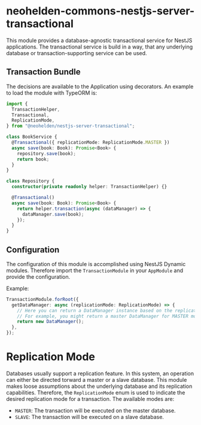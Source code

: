 # neohelden-commons-nestjs-server-transactional

This module provides a database-agnostic transactional service for NestJS applications.
The transactional service is build in a way, that any underlying database or transaction-supporting service can be used.

## Transaction Bundle

The decisions are available to the Application using decorators.
An example to load the module with TypeORM is:

```typescript
import {
  TransactionHelper,
  Transactional,
  ReplicationMode,
} from "@neohelden/nestjs-server-transactional";

class BookService {
  @Transactional({ replicationMode: ReplicationMode.MASTER })
  async save(book: Book): Promise<Book> {
    repository.save(book);
    return book;
  }
}

class Repository {
  constructor(private readonly helper: TransactionHelper) {}

  @Transactional()
  async save(book: Book): Promise<Book> {
    return helper.transaction(async (dataManager) => {
      dataManager.save(book);
    });
  }
}
```

## Configuration

The configuration of this module is accomplished using NestJS Dynamic modules.
Therefore import the `TransactionModule` in your `AppModule` and provide the configuration.

Example:

```typescript
TransactionModule.forRoot({
  getDataManager: async (replicationMode: ReplicationMode) => {
    // Here you can return a DataManager instance based on the replication mode
    // For example, you might return a master DataManager for MASTER mode
    return new DataManager();
  },
});
```

# Replication Mode

Databases usually support a replication feature. In this system, an operation can either be directed torward a master or a slave database.
This module makes loose assumptions about the underlying database and its replication capabilities.
Therefore, the `ReplicationMode` enum is used to indicate the desired replication mode for a transaction.
The available modes are:

- `MASTER`: The transaction will be executed on the master database.
- `SLAVE`: The transaction will be executed on a slave database.
